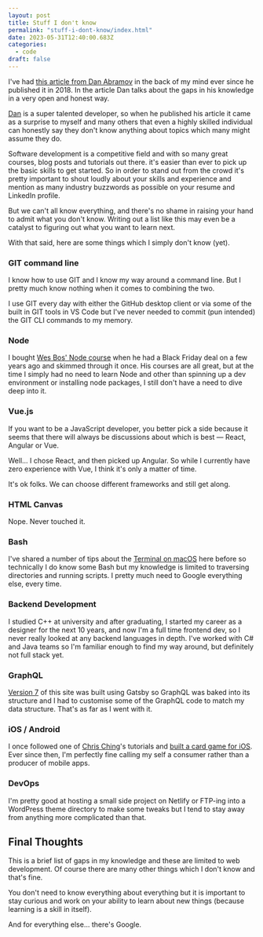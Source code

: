 ```yaml
---
layout: post
title: Stuff I don't know
permalink: "stuff-i-dont-know/index.html"
date: 2023-05-31T12:40:00.683Z
categories:
  - code
draft: false
---
```

I've had [this article from Dan Abramov](https://overreacted.io/things-i-dont-know-as-of-2018/) in the back of my mind ever since he published it in 2018. In the article Dan talks about the gaps in his knowledge in a very open and honest way.

[Dan](https://twitter.com/dan_abramov) is a super talented developer, so when he published his article it came as a surprise to myself and many others that even a highly skilled individual can honestly say they don't know anything about topics which many might assume they do.

Software development is a competitive field and with so many great courses, blog posts and tutorials out there. it's easier than ever to pick up the basic skills to get started. So in order to stand out from the crowd it's pretty important to shout loudly about your skills and experience and mention as many industry buzzwords as possible on your resume and LinkedIn profile.

But we can't all know everything, and there's no shame in raising your hand to admit what you don't know. Writing out a list like this may even be a catalyst to figuring out what you want to learn next.

With that said, here are some things which I simply don't know (yet).

### GIT command line

I know how to use GIT and I know my way around a command line. But I pretty much know nothing when it comes to combining the two.

I use GIT every day with either the GitHub desktop client or via some of the built in GIT tools in VS Code but I've never needed to commit (pun intended) the GIT CLI commands to my memory.

### Node

I bought [Wes Bos' Node course](https://learnnode.com/) when he had a Black Friday deal on a few years ago and skimmed through it once. His courses are all great, but at the time I simply had no need to learn Node and other than spinning up a dev environment or installing node packages, I still don't have a need to dive deep into it.

### Vue.js

If you want to be a JavaScript developer, you better pick a side because it seems that there will always be discussions about which is best — React, Angular or Vue.

Well... I chose React, and then picked up Angular. So while I currently have zero experience with Vue, I think it's only a matter of time.

It's ok folks. We can choose different frameworks and still get along.

### HTML Canvas

Nope. Never touched it.

### Bash

I've shared a number of tips about the [Terminal on macOS](https://ajaykarwal.com/tags/terminal/) here before so technically I do know some Bash but my knowledge is limited to traversing directories and running scripts. I pretty much need to Google everything else, every time.

### Backend Development

I studied C++ at university and after graduating, I started my career as a designer for the next 10 years, and now I'm a full time frontend dev, so I never really looked at any backend languages in depth. I've worked with C# and Java teams so I'm familiar enough to find my way around, but definitely not full stack yet.

### GraphQL

[Version 7](https://ajaykarwal.com/versions/) of this site was built using Gatsby so GraphQL was baked into its structure and I had to customise some of the GraphQL code to match my data structure. That's as far as I went with it.

### iOS / Android

I once followed one of [Chris Ching](https://codewithchris.com/how-to-make-an-iphone-app/)'s tutorials and [built a card game for iOS](https://github.com/ajaykarwal/war-ios-card-game). Ever since then, I'm perfectly fine calling my self a consumer rather than a producer of mobile apps.

### DevOps

I'm pretty good at hosting a small side project on Netlify or FTP-ing into a WordPress theme directory to make some tweaks but I tend to stay away from anything more complicated than that.

## Final Thoughts

This is a brief list of gaps in my knowledge and these are limited to web development. Of course there are many other things which I don't know and that's fine.

You don't need to know everything about everything but it is important to stay curious and work on your ability to learn about new things (because learning is a skill in itself).

And for everything else... there's Google.